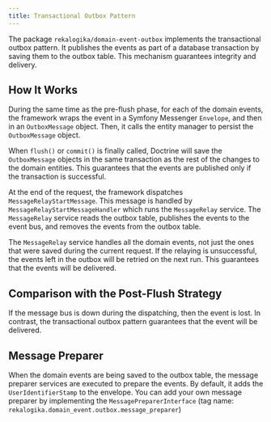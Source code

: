 ```yaml
---
title: Transactional Outbox Pattern
---
```


The package `rekalogika/domain-event-outbox` implements the transactional outbox
pattern. It publishes the events as part of a database transaction by saving
them to the outbox table. This mechanism guarantees integrity and delivery.

## How It Works

During the same time as the pre-flush phase, for each of the domain events, the
framework wraps the event in a Symfony Messenger `Envelope`, and then in an
`OutboxMessage` object. Then, it calls the entity manager to persist the
`OutboxMessage` object.

When `flush()` or `commit()` is finally called, Doctrine will save the
`OutboxMessage` objects in the same transaction as the rest of the changes to
the domain entities. This guarantees that the events are published only if the
transaction is successful.

At the end of the request, the framework dispatches `MessageRelayStartMessage`.
This message is handled by `MessageRelayStartMessageHandler` which runs the
`MessageRelay` service. The `MessageRelay` service reads the outbox table,
publishes the events to the event bus, and removes the events from the outbox
table.

The `MessageRelay` service handles all the domain events, not just the ones that
were saved during the current request. If the relaying is unsuccessful, the
events left in the outbox will be retried on the next run. This guarantees that
the events will be delivered.

## Comparison with the Post-Flush Strategy

If the message bus is down during the dispatching, then the event is lost. In
contrast, the transactional outbox pattern guarantees that the event will be
delivered.

## Message Preparer

When the domain events are being saved to the outbox table, the message preparer
services are executed to prepare the events. By default, it adds the
`UserIdentifierStamp` to the envelope. You can add your own message preparer by
implementing the `MessagePreparerInterface` (tag name:
`rekalogika.domain_event.outbox.message_preparer`)